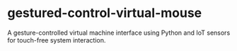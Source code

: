 # gestured-control-virtual-mouse
A gesture-controlled virtual machine interface using Python and IoT sensors for touch-free system interaction.
